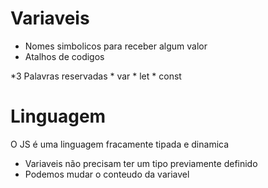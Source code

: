 # Variaveis


* Nomes simbolicos para receber algum valor 
* Atalhos de codigos

*3 Palavras reservadas 
    *  var
    * let
    * const  

# Linguagem 

O JS é uma linguagem fracamente tipada e dinamica 
- Variaveis não precisam ter um tipo previamente definido 
- Podemos mudar o conteudo da variavel 